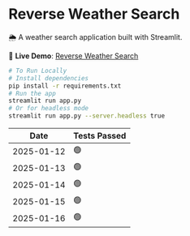 # Reverse Weather Search

🌦️ A weather search application built with Streamlit.

🔗 **Live Demo**: [Reverse Weather Search](https://reverseweathersearch.streamlit.app/)

```bash
# To Run Locally
# Install dependencies
pip install -r requirements.txt
# Run the app
streamlit run app.py
# Or for headless mode
streamlit run app.py --server.headless true
```
| Date       | Tests Passed |
|------------|--------------|
| 2025-01-12 | 🟢           |
| 2025-01-13 | 🟢           |
| 2025-01-14 | 🟢           |
| 2025-01-15 | 🟢           |
| 2025-01-16 | 🟢           |
